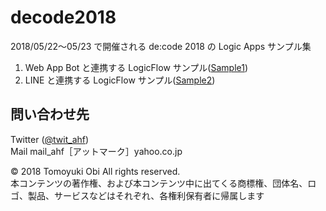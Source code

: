 # decode2018
2018/05/22～05/23 で開催される de:code 2018 の Logic Apps サンプル集</br>

1. Web App Bot と連携する LogicFlow サンプル([Sample1](https://github.com/ahf0124/decode2018/tree/master/Sample1))
1. LINE と連携する LogicFlow サンプル([Sample2](https://github.com/ahf0124/decode2018/tree/master/Sample2))


## 問い合わせ先
Twitter ([@twit_ahf](https://twitter.com/twit_ahf))</br>
Mail mail_ahf［アットマーク］yahoo.co.jp

© 2018 Tomoyuki Obi All rights reserved.</br>
本コンテンツの著作権、および本コンテンツ中に出てくる商標権、団体名、ロゴ、製品、サービスなどはそれぞれ、各権利保有者に帰属します</br>
